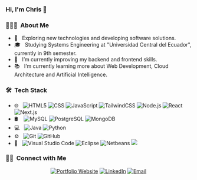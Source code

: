 ### Hi, I'm Chris 👋

<!--
**chiss7/chiss7** is a ✨ _special_ ✨ repository because its `README.md` (this file) appears on your GitHub profile.

Here are some ideas to get you started:

- 🔭 I’m currently working on ...
- 🌱 I’m currently learning ...
- 👯 I’m looking to collaborate on ...
- 🤔 I’m looking for help with ...
- 💬 Ask me about ...
- 📫 How to reach me: ...
- 😄 Pronouns: ...
- ⚡ Fun fact: ...
-->

<h3> 👨🏻‍💻 &nbsp;About Me </h3>

- 🤔 &nbsp; Exploring new technologies and developing software solutions.
- 🎓 &nbsp; Studying Systems Engineering at "Universidad Central del Ecuador", currently in 9th semester. 
- 🌱 &nbsp; I’m currently improving my backend and frontend skills.
- 📚 &nbsp; I’m currently learning more about Web Development, Cloud Architecture and Artificial Intelligence.

<h3> 🛠 &nbsp;Tech Stack</h3>

- 🌐 &nbsp;
  ![HTML5](https://img.shields.io/badge/-HTML5-333333?style=for-the-badge&logo=HTML5)
  ![CSS](https://img.shields.io/badge/-CSS-333333?style=for-the-badge&logo=CSS3&logoColor=1572B6)
  ![JavaScript](https://img.shields.io/badge/-JavaScript-333333?style=for-the-badge&logo=javascript)
  ![TailwindCSS](https://img.shields.io/badge/-TailwindCSS-333333?style=for-the-badge&logo=tailwindcss)
  ![Node.js](https://img.shields.io/badge/-Node.js-333333?style=for-the-badge&logo=node.js)
  ![React](https://img.shields.io/badge/-React-333333?style=for-the-badge&logo=react)
  ![Next.js](https://img.shields.io/badge/next.js-333333?style=for-the-badge&logo=nextdotjs&logoColor=white)
- 🛢 &nbsp;&nbsp;
  ![MySQL](https://img.shields.io/badge/-MySQL-333333?style=for-the-badge&logo=mysql)
  ![PostgreSQL](https://img.shields.io/badge/-PostgreSQL-333333?style=for-the-badge&logo=postgresql)
  ![MongoDB](https://img.shields.io/badge/-MongoDB-333333?style=for-the-badge&logo=mongodb)
- 💻 &nbsp;
  ![Java](https://img.shields.io/badge/-Java-333333?style=for-the-badge&logo=Java&logoColor=007396)
  ![Python](https://img.shields.io/badge/-Python-333333?style=for-the-badge&logo=python)
- ⚙️ &nbsp;
  ![Git](https://img.shields.io/badge/-Git-333333?style=for-the-badge&logo=git)
  ![GitHub](https://img.shields.io/badge/-GitHub-333333?style=for-the-badge&logo=github)
- 🔧 &nbsp;
  ![Visual Studio Code](https://img.shields.io/badge/-Visual%20Studio%20Code-333333?style=for-the-badge&logo=visual-studio-code&logoColor=007ACC)
  ![Eclipse](https://img.shields.io/badge/-Eclipse-333333?style=for-the-badge&logo=eclipse-ide&logoColor=2C2255)
  ![Netbeans](https://img.shields.io/badge/Apache%20Netbeans-333333?style=for-the-badge&logo=apache%20netbeans%20IDE)
  ![](https://img.shields.io/badge/IntelliJ%20IDEA-333333?style=for-the-badge&logo=intellij-idea)

<h3> 🤝🏻 &nbsp;Connect with Me </h3>

<p align="center">
<a href=""><img alt="Portfolio Website" src="https://img.shields.io/badge/Portfolio%20Website-soon...-blue?style=flat-square&logo=google-chrome"></a>
<a href="https://www.linkedin.com/in/christopher-trujillo/"><img alt="LinkedIn" src="https://img.shields.io/badge/LinkedIn-Christopher%20Trujillo-blue?style=flat-square&logo=linkedin"></a>
<a href="mailto:cristru8@gmail.com"><img alt="Email" src="https://img.shields.io/badge/Email-cristru8@gmail.com-blue?style=flat-square&logo=gmail"></a>
</p>
